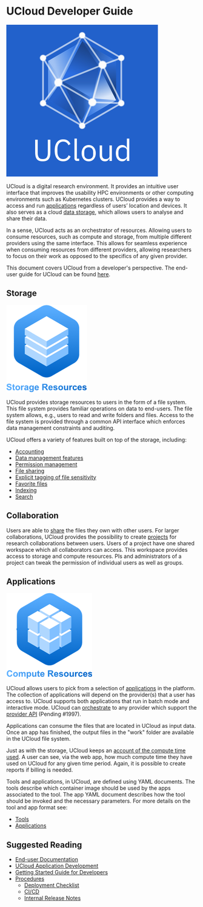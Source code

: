 # UCloud Developer Guide

![](wiki/logo.png)

UCloud is a digital research environment. It provides an intuitive user interface that improves the usability HPC
environments or other computing environments such as Kubernetes clusters. UCloud provides a way to access and run
[applications](#applications) regardless of users’ location and devices. It also serves as a cloud
[data storage](#storage), which allows users to analyse and share their data.

In a sense, UCloud acts as an orchestrator of resources. Allowing users to consume resources, such as compute and
storage, from multiple different providers using the same interface. This allows for seamless experience when consuming
resources from different providers, allowing researchers to focus on their work as opposed to the specifics of any given
provider.

This document covers UCloud from a developer's perspective. The end-user guide for UCloud can be
found [here](https://docs.cloud.sdu.dk/user/).

## Storage

![](./wiki/storage.png)

UCloud provides storage resources to users in the form of a file system. This file system provides familiar operations
on data to end-users. The file system allows, e.g., users to read and write folders and files. Access to the file system
is provided through a common API interface which enforces data management constraints and auditing.

UCloud offers a variety of features built on top of the storage, including:

- [Accounting](./backend/accounting-service/README.md)
- [Data management features](./backend/storage-service/wiki/sensitivity.md)
- [Permission management](./backend/storage-service/wiki/permissions.md)
- [File sharing](./backend/share-service/README.md)
- [Explicit tagging of file sensitivity](./backend/storage-service/wiki/sensitivity.md)
- [Favorite files](./backend/file-favorite-service/README.md)
- [Indexing](./backend/indexing-service/README.md)
- [Search](./backend/filesearch-service/README.md)

## Collaboration

Users are able to [share](/backend/share-service/README.md) the files they own with other users. For larger
collaborations, UCloud provides the possibility to create [projects](./backend/project-service/README.md) for research
collaborations between users. Users of a project have one shared workspace which all collaborators can access. This
workspace provides access to storage and compute resources. PIs and administrators of a project can tweak the permission
of individual users as well as groups.

## Applications

![](./wiki/compute.png)

UCloud allows users to pick from a selection of [applications](/backend/app-store-service/README.md) in the platform.
The collection of applications will depend on the provider(s) that a user has access to. UCloud supports both
applications that run in batch mode and interactive mode. UCloud
can [orchestrate](/backend/app-orchestrator-service/README.md) to any provider which support the
[provider API](/backend/app-orchestrator-service/wiki/provider_api.md) (Pending #1997).

Applications can consume the files that are located in UCloud as input data. Once an app has finished, the output files
in the "work" folder are available in the UCloud file system.

Just as with the storage, UCloud keeps an [account of the compute time used](./backend/accounting-service/README.md). A
user can see, via the web app, how much compute time they have used on UCloud for any given time period. Again, it is
possible to create reports if billing is needed.

Tools and applications, in UCloud, are defined using YAML documents. The tools describe which container image should be
used by the apps associated to the tool. The app YAML document describes how the tool should be invoked and the
necessary parameters. For more details on the tool and app format see:

- [Tools](./backend/app-store-service/wiki/tools.md)
- [Applications](./backend/app-store-service/wiki/apps.md)

## Suggested Reading

- [End-user Documentation](https://docs.cloud.sdu.dk/user/)
- [UCloud Application Development](/backend/app-store-service/README.md)
- [Getting Started Guide for Developers](/backend/service-lib/wiki/getting_started.md)
- [Procedures](/infrastructure/wiki/README.md)
    - [Deployment Checklist]((/backend/service-lib/wiki/deployment.md))
    - [CI/CD](/infrastructure/wiki/Jenkins.md)
    - [Internal Release Notes](/wiki/release-notes.md)
